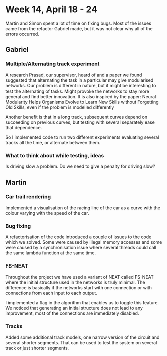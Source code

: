 # Week 14, April 18 - 24
Martin and Simon spent a lot of time on fixing bugs. Most of the issues came from the refactor Gabriel made, but it was not clear why all of the errors occurred.

## Gabriel
### Multiple/Alternating track experiment
A research Prasad, our supervisor, heard of and a paper we found suggested that alternating the task in a particular may give modularised networks. Our problem is different in nature, but it might be interesting to test the alternating of tasks. Might provoke the networks to stay more general and find better innovation. It is also inspired by the paper: Neural Modularity Helps Organisms Evolve to Learn New Skills without Forgetting Old Skills, even if the problem is modelled differently

Another benefit is that in a long track, subsequent curves depend on succeeding on previous curves, but testing with several separately ease that dependence.

So I implemented code to run two different experiments evaluating several tracks all the time, or alternate between them.

### What to think about while testing, ideas
Is driving slow a problem. Do we need to give a penalty for driving slow?

## Martin

### Car trail rendering
Implemented a visualisation of the racing line of the car as a curve with the colour varying with the speed of the car. 

### Bug fixing
A refactorisation of the code introduced a couple of issues to the code which we solved. Some were caused by illegal memory accesses and some were caused by a synchronisation issue where several threads could call the same lambda function at the same time.

### FS-NEAT
Throughout the project we have used a variant of NEAT called FS-NEAT where the initial structure used in the networks is truly minimal. The difference is basically if the networks start with one connection or with connections from each input to each output. 

I implemented a flag in the algorithm that enables us to toggle this feature. We noticed that generating an initial structure does not lead to any improvement, most of the connections are immediately disabled.

### Tracks
Added some additional track models, one narrow version of the circuit and several shorter segments. That can be used to test the system on several track or just shorter segments. 